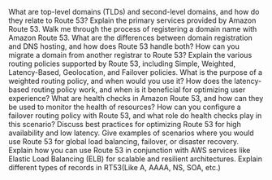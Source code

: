 What are top-level domains (TLDs) and second-level domains, and how do they relate to Route 53?
  Explain the primary services provided by Amazon Route 53.
  Walk me through the process of registering a domain name with Amazon Route 53.
  What are the differences between domain registration and DNS hosting, and how does Route 53 handle both?
  How can you migrate a domain from another registrar to Route 53?
  Explain the various routing policies supported by Route 53, including Simple, Weighted, Latency-Based, Geolocation, and Failover policies.
  What is the purpose of a weighted routing policy, and when would you use it?
  How does the latency-based routing policy work, and when is it beneficial for optimizing user experience?
  What are health checks in Amazon Route 53, and how can they be used to monitor the health of resources?
  How can you configure a failover routing policy with Route 53, and what role do health checks play in this scenario?
  Discuss best practices for optimizing Route 53 for high availability and low latency.
  Give examples of scenarios where you would use Route 53 for global load balancing, failover, or disaster recovery.
  Explain how you can use Route 53 in conjunction with AWS services like Elastic Load Balancing (ELB) for scalable and resilient architectures.
  Explain different types of records in RT53(Like A, AAAA, NS, SOA, etc.)
